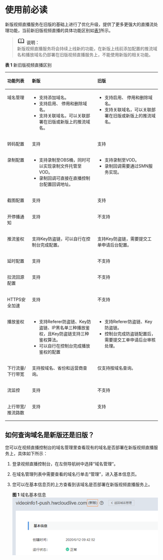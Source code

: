 # 使用前必读<a name="live_01_0055"></a>

新版视频直播服务在旧版的基础上进行了优化升级，提供了更多更强大的直播流处理功能，当前新旧版视频直播的具体功能区别如[表1](#table4611121782011)所示。

>![](public_sys-resources/icon-note.gif) **说明：**   
>新版视频直播服务将会持续上线新的功能，在新版上线前添加配置的推流域名和播放域名仍部署在旧版视频直播服务上，不能使用新版的相关功能。  

**表 1**  新旧版视频直播区别

<a name="table4611121782011"></a>
<table><thead align="left"><tr id="row136116178205"><th class="cellrowborder" valign="top" width="16.16161616161616%" id="mcps1.2.4.1.1"><p id="p176111217192010"><a name="p176111217192010"></a><a name="p176111217192010"></a>功能列表</p>
</th>
<th class="cellrowborder" valign="top" width="42.86428642864286%" id="mcps1.2.4.1.2"><p id="p161121719209"><a name="p161121719209"></a><a name="p161121719209"></a>新版</p>
</th>
<th class="cellrowborder" valign="top" width="40.97409740974097%" id="mcps1.2.4.1.3"><p id="p136111517112010"><a name="p136111517112010"></a><a name="p136111517112010"></a>旧版</p>
</th>
</tr>
</thead>
<tbody><tr id="row861141712013"><td class="cellrowborder" valign="top" width="16.16161616161616%" headers="mcps1.2.4.1.1 "><p id="p561111722013"><a name="p561111722013"></a><a name="p561111722013"></a>域名管理</p>
</td>
<td class="cellrowborder" valign="top" width="42.86428642864286%" headers="mcps1.2.4.1.2 "><a name="ul1549718684618"></a><a name="ul1549718684618"></a><ul id="ul1549718684618"><li>支持添加域名。</li><li>支持启用、 停用和删除域名。</li><li>支持关联域名，可以关联部署在旧版或新版上的推流域名。</li></ul>
</td>
<td class="cellrowborder" valign="top" width="40.97409740974097%" headers="mcps1.2.4.1.3 "><a name="ul168301122104611"></a><a name="ul168301122104611"></a><ul id="ul168301122104611"><li>支持启用、 停用和删除域名。</li><li>支持关联域名，可以关联部署在旧版或新版上的推流域名。</li></ul>
</td>
</tr>
<tr id="row161171711202"><td class="cellrowborder" valign="top" width="16.16161616161616%" headers="mcps1.2.4.1.1 "><p id="p1161119178209"><a name="p1161119178209"></a><a name="p1161119178209"></a>转码配置</p>
</td>
<td class="cellrowborder" valign="top" width="42.86428642864286%" headers="mcps1.2.4.1.2 "><p id="p10611131742014"><a name="p10611131742014"></a><a name="p10611131742014"></a>支持</p>
</td>
<td class="cellrowborder" valign="top" width="40.97409740974097%" headers="mcps1.2.4.1.3 "><p id="p183402557488"><a name="p183402557488"></a><a name="p183402557488"></a>支持</p>
</td>
</tr>
<tr id="row1611217132012"><td class="cellrowborder" valign="top" width="16.16161616161616%" headers="mcps1.2.4.1.1 "><p id="p561120172204"><a name="p561120172204"></a><a name="p561120172204"></a>录制配置</p>
</td>
<td class="cellrowborder" valign="top" width="42.86428642864286%" headers="mcps1.2.4.1.2 "><a name="ul1753294124916"></a><a name="ul1753294124916"></a><ul id="ul1753294124916"><li>支持录制至OBS桶，同时可以实现录制文件托管至VOD。</li><li>录制回调可直接在直播控制台配置回调地址。</li></ul>
</td>
<td class="cellrowborder" valign="top" width="40.97409740974097%" headers="mcps1.2.4.1.3 "><a name="ul37501340125619"></a><a name="ul37501340125619"></a><ul id="ul37501340125619"><li>支持录制至VOD。</li><li>录制回调需要通过SMN服务实现。</li></ul>
</td>
</tr>
<tr id="row5479133711493"><td class="cellrowborder" valign="top" width="16.16161616161616%" headers="mcps1.2.4.1.1 "><p id="p1847963774912"><a name="p1847963774912"></a><a name="p1847963774912"></a>截图配置</p>
</td>
<td class="cellrowborder" valign="top" width="42.86428642864286%" headers="mcps1.2.4.1.2 "><p id="p949624810110"><a name="p949624810110"></a><a name="p949624810110"></a>支持</p>
</td>
<td class="cellrowborder" valign="top" width="40.97409740974097%" headers="mcps1.2.4.1.3 "><p id="p749624812111"><a name="p749624812111"></a><a name="p749624812111"></a>支持</p>
</td>
</tr>
<tr id="row1251012585115"><td class="cellrowborder" valign="top" width="16.16161616161616%" headers="mcps1.2.4.1.1 "><p id="p155107588115"><a name="p155107588115"></a><a name="p155107588115"></a>开停播通知</p>
</td>
<td class="cellrowborder" valign="top" width="42.86428642864286%" headers="mcps1.2.4.1.2 "><p id="p145101558151113"><a name="p145101558151113"></a><a name="p145101558151113"></a>支持</p>
</td>
<td class="cellrowborder" valign="top" width="40.97409740974097%" headers="mcps1.2.4.1.3 "><p id="p125102058191112"><a name="p125102058191112"></a><a name="p125102058191112"></a>不支持</p>
</td>
</tr>
<tr id="row1497518288129"><td class="cellrowborder" valign="top" width="16.16161616161616%" headers="mcps1.2.4.1.1 "><p id="p10975172814128"><a name="p10975172814128"></a><a name="p10975172814128"></a>推流鉴权</p>
</td>
<td class="cellrowborder" valign="top" width="42.86428642864286%" headers="mcps1.2.4.1.2 "><p id="p6975428121216"><a name="p6975428121216"></a><a name="p6975428121216"></a>支持Key防盗链，可以自行在控制台完成配置。</p>
</td>
<td class="cellrowborder" valign="top" width="40.97409740974097%" headers="mcps1.2.4.1.3 "><p id="p197522821219"><a name="p197522821219"></a><a name="p197522821219"></a>支持Key防盗链，需要提交工单申请后台配置。</p>
</td>
</tr>
<tr id="row169245616162"><td class="cellrowborder" valign="top" width="16.16161616161616%" headers="mcps1.2.4.1.1 "><p id="p1269255601616"><a name="p1269255601616"></a><a name="p1269255601616"></a>延时配置</p>
</td>
<td class="cellrowborder" valign="top" width="42.86428642864286%" headers="mcps1.2.4.1.2 "><p id="p393018618179"><a name="p393018618179"></a><a name="p393018618179"></a>支持</p>
</td>
<td class="cellrowborder" valign="top" width="40.97409740974097%" headers="mcps1.2.4.1.3 "><p id="p1393036121711"><a name="p1393036121711"></a><a name="p1393036121711"></a>不支持</p>
</td>
</tr>
<tr id="row344641219177"><td class="cellrowborder" valign="top" width="16.16161616161616%" headers="mcps1.2.4.1.1 "><p id="p1244721214172"><a name="p1244721214172"></a><a name="p1244721214172"></a>拉流回源配置</p>
</td>
<td class="cellrowborder" valign="top" width="42.86428642864286%" headers="mcps1.2.4.1.2 "><p id="p326135831715"><a name="p326135831715"></a><a name="p326135831715"></a>支持</p>
</td>
<td class="cellrowborder" valign="top" width="40.97409740974097%" headers="mcps1.2.4.1.3 "><p id="p52635821719"><a name="p52635821719"></a><a name="p52635821719"></a>不支持</p>
</td>
</tr>
<tr id="row45169131819"><td class="cellrowborder" valign="top" width="16.16161616161616%" headers="mcps1.2.4.1.1 "><p id="p125161014185"><a name="p125161014185"></a><a name="p125161014185"></a>HTTPS安全加速</p>
</td>
<td class="cellrowborder" valign="top" width="42.86428642864286%" headers="mcps1.2.4.1.2 "><p id="p2036131912183"><a name="p2036131912183"></a><a name="p2036131912183"></a>支持</p>
</td>
<td class="cellrowborder" valign="top" width="40.97409740974097%" headers="mcps1.2.4.1.3 "><p id="p1136171919183"><a name="p1136171919183"></a><a name="p1136171919183"></a>不支持</p>
</td>
</tr>
<tr id="row15693822131813"><td class="cellrowborder" valign="top" width="16.16161616161616%" headers="mcps1.2.4.1.1 "><p id="p1693822191813"><a name="p1693822191813"></a><a name="p1693822191813"></a>播放鉴权</p>
</td>
<td class="cellrowborder" valign="top" width="42.86428642864286%" headers="mcps1.2.4.1.2 "><a name="ul3896435181912"></a><a name="ul3896435181912"></a><ul id="ul3896435181912"><li>支持Referer防盗链、Key防盗链、IP黑名单三种播放鉴权，且Key防盗链支持三种鉴权算法。</li><li>可以自行在控制台完成播放鉴权的配置</li></ul>
</td>
<td class="cellrowborder" valign="top" width="40.97409740974097%" headers="mcps1.2.4.1.3 "><a name="ul18354114142014"></a><a name="ul18354114142014"></a><ul id="ul18354114142014"><li>支持Referer防盗链、Key防盗链。</li><li>控制台完成防盗链配置后，需要提交工单申请后台审核处理。</li></ul>
</td>
</tr>
<tr id="row1470425462010"><td class="cellrowborder" valign="top" width="16.16161616161616%" headers="mcps1.2.4.1.1 "><p id="p87041154192012"><a name="p87041154192012"></a><a name="p87041154192012"></a>下行流量/下行带宽</p>
</td>
<td class="cellrowborder" valign="top" width="42.86428642864286%" headers="mcps1.2.4.1.2 "><p id="p12704195442017"><a name="p12704195442017"></a><a name="p12704195442017"></a>支持按域名、省份和运营商查询。</p>
</td>
<td class="cellrowborder" valign="top" width="40.97409740974097%" headers="mcps1.2.4.1.3 "><p id="p20704135492017"><a name="p20704135492017"></a><a name="p20704135492017"></a>仅支持按域名查询。</p>
</td>
</tr>
<tr id="row181181045152119"><td class="cellrowborder" valign="top" width="16.16161616161616%" headers="mcps1.2.4.1.1 "><p id="p51181345142117"><a name="p51181345142117"></a><a name="p51181345142117"></a>流监控</p>
</td>
<td class="cellrowborder" valign="top" width="42.86428642864286%" headers="mcps1.2.4.1.2 "><p id="p171181459215"><a name="p171181459215"></a><a name="p171181459215"></a>支持</p>
</td>
<td class="cellrowborder" valign="top" width="40.97409740974097%" headers="mcps1.2.4.1.3 "><p id="p1311844552117"><a name="p1311844552117"></a><a name="p1311844552117"></a>不支持</p>
</td>
</tr>
<tr id="row841618326151"><td class="cellrowborder" valign="top" width="16.16161616161616%" headers="mcps1.2.4.1.1 "><p id="p11416632201517"><a name="p11416632201517"></a><a name="p11416632201517"></a><span id="ph199101840101518"><a name="ph199101840101518"></a><a name="ph199101840101518"></a>上行带宽/推流路数</span></p>
</td>
<td class="cellrowborder" valign="top" width="42.86428642864286%" headers="mcps1.2.4.1.2 "><p id="p64161632171512"><a name="p64161632171512"></a><a name="p64161632171512"></a><span id="ph1276555117158"><a name="ph1276555117158"></a><a name="ph1276555117158"></a>支持</span></p>
</td>
<td class="cellrowborder" valign="top" width="40.97409740974097%" headers="mcps1.2.4.1.3 "><p id="p13416133261512"><a name="p13416133261512"></a><a name="p13416133261512"></a><span id="ph769595210155"><a name="ph769595210155"></a><a name="ph769595210155"></a>支持</span></p>
</td>
</tr>
</tbody>
</table>

## 如何查询域名是新版还是旧版？<a name="section578714885910"></a>

您可以在视频直播控制台的域名管理里查看现有的域名是否部署在新版视频直播服务上，具体如下所示：

1.  登录视频直播控制台，在左侧导航树中选择“域名管理“。
2.  在域名管理列表中需要查看的域名行单击“管理”，进入基本信息页。
3.  您可以在基本信息页的上方查看到该域名是否部署在新版视频直播服务上。

    **图 1**  域名基本信息<a name="fig521131114319"></a>  
    ![](figures/域名基本信息.png "域名基本信息")


